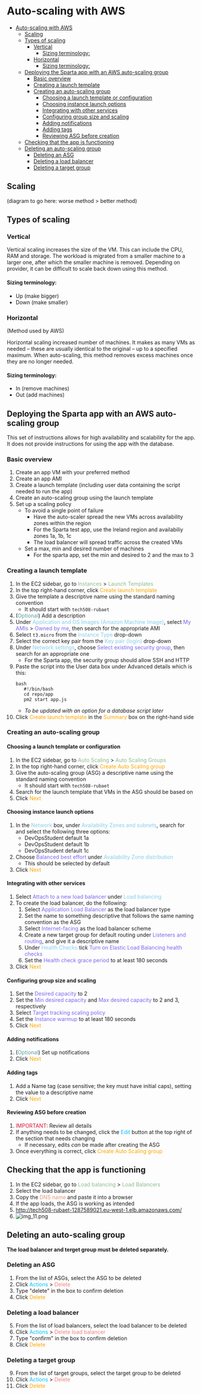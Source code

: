 # Auto-scaling with AWS

- [Auto-scaling with AWS](#auto-scaling-with-aws)
  - [Scaling](#scaling)
  - [Types of scaling](#types-of-scaling)
    - [Vertical](#vertical)
      - [Sizing terminology:](#sizing-terminology)
    - [Horizontal](#horizontal)
      - [Sizing terminology:](#sizing-terminology-1)
  - [Deploying the Sparta app with an AWS auto-scaling group](#deploying-the-sparta-app-with-an-aws-auto-scaling-group)
    - [Basic overview](#basic-overview)
    - [Creating a launch template](#creating-a-launch-template)
    - [Creating an auto-scaling group](#creating-an-auto-scaling-group)
      - [Choosing a launch template or configuration](#choosing-a-launch-template-or-configuration)
      - [Choosing instance launch options](#choosing-instance-launch-options)
      - [Integrating with other services](#integrating-with-other-services)
      - [Configuring group size and scaling](#configuring-group-size-and-scaling)
      - [Adding notifications](#adding-notifications)
      - [Adding tags](#adding-tags)
      - [Reviewing ASG before creation](#reviewing-asg-before-creation)
  - [Checking that the app is functioning](#checking-that-the-app-is-functioning)
  - [Deleting an auto-scaling group](#deleting-an-auto-scaling-group)
    - [Deleting an ASG](#deleting-an-asg)
    - [Deleting a load balancer](#deleting-a-load-balancer)
    - [Deleting a target group](#deleting-a-target-group)


## Scaling

(diagram to go here: worse method > better method)

## Types of scaling

### Vertical

Vertical scaling increases the size of the VM. This can include the CPU, RAM and storage.
The workload is migrated from a smaller machine to a larger one, after which the smaller machine is removed. Depending on provider, it can be difficult to scale back down using this method.

#### Sizing terminology:
- Up (make bigger)
- Down (make smaller)

### Horizontal

(Method used by AWS)

Horizontal scaling increased number of machines. It makes as many VMs as needed – these are usually identical to the original – up to a specified maximum. When auto-scaling, this method removes excess machines once they are no longer needed. 

#### Sizing terminology: 
- In (remove machines)
- Out (add machines)


## Deploying the Sparta app with an AWS auto-scaling group

This set of instructions allows for high availability and scalability for the app. It does not provide instructions for using the app with the database.

### Basic overview

1. Create an app VM with your preferred method
2. Create an app AMI
3. Create a launch template (including user data containing the script needed to run the app)
4. Create an auto-scaling group using the launch template
5. Set up a scaling policy
   - To avoid a single point of failure
     - Have the auto-scaler spread the new VMs across availability zones within the region
     - For the Sparta test app, use the Ireland region and availabiliy zones 1a, 1b, 1c
     - The load balancer will spread traffic across the created VMs
   - Set a max, min and desired number of machines
     - For the sparta app, set the min and desired to 2 and the max to 3


### Creating a launch template

1. In the EC2 sidebar, go to <font color=darkseagreen>Instances</font> > <font color=darkseagreen>Launch Templates</font>
2. In the top right-hand corner, click <font color=orange>Create launch template</font>
3. Give the template a descriptive name using the standard naming convention
   - It should start with `tech508-rubaet`
4. (<font color=cadetblue>Optional</font>) Add a description
5. Under <font color=skyblue>Application and OS Images (Amazon Machine Image)</font>, select <font color=mediumslateblue>My AMIs</font> > <font color=mediumslateblue>Owned by me</font>, then search for the appropriate AMI
6. Select `t3.micro` from the <font color=skyblue>Instance Type</font> drop-down
7. Select the correct key pair from the <font color=skyblue>Key pair (login)</font> drop-down
8. Under <font color=skyblue>Network settings</font>, choose <font color=mediumslateblue>Select existing security group</font>, then search for an appropriate one
   - For the Sparta app, the security group should allow SSH and HTTP
9. Paste the script into the User data box under Advanced details which is this:
   ```
   bash
      #!/bin/bash
      cd repo/app
      pm2 start app.js
   ```
   - _To be updated with an option for a database script later_
10. Click <font color=orange>Create launch template</font> in the <font color=orange>Summary</font> box on the right-hand side

### Creating an auto-scaling group

#### Choosing a launch template or configuration

1. In the EC2 sidebar, go to <font color=darkseagreen>Auto Scaling</font> > <font color=darkseagreen>Auto Scaling Groups</font>
2. In the top right-hand corner, click <font color=orange>Create Auto Scaling group</font>
3. Give the auto-scaling group (ASG) a descriptive name using the standard naming convention
   - It should start with `tech508-rubaet`
4. Search for the launch template that VMs in the ASG should be based on
5. Click <font color=orange>Next</font>

#### Choosing instance launch options

1. In the <font color=skyblue>Network</font> box, under <font color=skyblue>Availability Zones and subnets</font>, search for and select the following three options:
   - DevOpsStudent default 1a
   - DevOpsStudent default 1b
   - DevOpsStudent default 1c
2. Choose <font color=mediumslateblue>Balanced best effort</font> under <font color=skyblue>Availability Zone distribution</font>
   - This should be selected by default
3. Click <font color=orange>Next</font>

#### Integrating with other services

1.  Select <font color=mediumslateblue>Attach to a new load balancer</font> under <font color=skyblue>Load balancing</font>
2. To create the load balancer, do the following:
    1. Select <font color=mediumslateblue>Application Load Balancer</font> as the load balancer type
    2. Set the name to something descriptive that follows the same naming convention as the ASG
    3. Select <font color=mediumslateblue>Internet-facing</font> as the load balancer scheme
    4. Create a new target group for default routing under <font color=mediumslateblue>Listeners and routing</font>, and give it a descriptive name
    5. Under <font color=skyblue>Health Checks</font> tick <font color=mediumslateblue>Turn on Elastic Load Balancing health checks</font>
    6. Set the <font color=mediumslateblue>Health check grace period</font> to at least 180 seconds
3. Click <font color=orange>Next</font>

#### Configuring group size and scaling

1. Set the <font color=mediumslateblue>Desired capacity</font> to 2
2. Set the <font color=mediumslateblue>Min desired capacity</font> and <font color=mediumslateblue>Max desired capacity</font> to 2 and 3, respectively
3. Select <font color=mediumslateblue>Target tracking scaling policy</font>
4. Set the <font color=mediumslateblue>Instance warmup</font> to at least 180 seconds
5. Click <font color=orange>Next</font>

#### Adding notifications

1. (<font color=cadetblue>Optional</font>) Set up notifications
2. Click <font color=orange>Next</font>

#### Adding tags

1. Add a Name tag (case sensitive; the key must have initial caps), setting the value to a descriptive name
2. Click <font color=orange>Next</font>

#### Reviewing ASG before creation

1. <font color=crimson>IMPORTANT</font>: Review all details
2. If anything needs to be changed, click the <font color=deepskyblue>Edit</font> button at the top right of the section that needs changing
    - If necessary, edits *can* be made after creating the ASG
3. Once everything is correct, click <font color=orange>Create Auto Scaling group</font>

## Checking that the app is functioning

1. In the EC2 sidebar, go to <font color=darkseagreen>Load balancing</font> > <font color=darkseagreen>Load Balancers</font>
2. Select the load balancer
3. Copy the <font color=darksalmon>DNS name</font> and paste it into a browser
4. If the app loads, the ASG is working as intended
5. http://tech508-rubaet-1287589021.eu-west-1.elb.amazonaws.com/
6. ![img_11.png](Images/img_11.png)

## Deleting an auto-scaling group

__The load balancer and terget group must be deleted separately.__ 

### Deleting an ASG

1. From the list of ASGs, select the ASG to be deleted
2. Click <font color=deepskyblue>Actions</font> > <font color=lightcoral>Delete</font>
3. Type "delete" in the box to confirm deletion
4. Click <font color=orange>Delete</font>

### Deleting a load balancer

5. From the list of load balancers, select the load balancer to be deleted
6. Click <font color=deepskyblue>Actions</font> > <font color=lightcoral>Delete load balancer</font>
7. Type "confirm" in the box to confirm deletion
8. Click <font color=orange>Delete</font>

### Deleting a target group

9.  From the list of target groups, select the target group to be deleted
10. Click <font color=deepskyblue>Actions</font> > <font color=lightcoral>Delete</font>
11. Click <font color=orange>Delete</font>